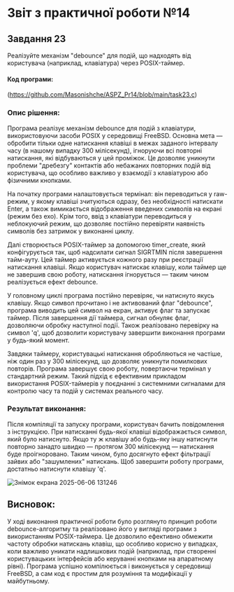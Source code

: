 # Звіт з практичної роботи №14
## Завдання 23
Реалізуйте механізм "debounce" для подій, що надходять від користувача (наприклад, клавіатура) через POSIX-таймер.

#### Код програми:
(https://github.com/Masonishche/ASPZ_Pr14/blob/main/task23.c)

### Опис рішення:
Програма реалізує механізм debounce для подій з клавіатури, використовуючи засоби POSIX у середовищі FreeBSD. Основна мета — обробити тільки одне натискання клавіші в межах заданого інтервалу часу (в нашому випадку 300 мілісекунд), ігноруючи всі повторні натискання, які відбуваються у цей проміжок. Це дозволяє уникнути проблеми "дребезгу" контактів або небажаних повторних подій від користувача, що особливо важливо у взаємодії з клавіатурою або фізичними кнопками.

На початку програми налаштовується термінал: він переводиться у raw-режим, у якому клавіші зчитуються одразу, без необхідності натискати Enter, а також вимикається відображення введених символів на екрані (режим без ехо). Крім того, ввід з клавіатури переводиться у неблокуючий режим, що дозволяє постійно перевіряти наявність символів без затримок у виконанні циклу.

Далі створюється POSIX-таймер за допомогою timer_create, який конфігурується так, щоб надсилати сигнал SIGRTMIN після завершення тайм-ауту. Цей таймер активується кожного разу при реєстрації натискання клавіші. Якщо користувач натискає клавішу, коли таймер ще не завершив свою роботу, натискання ігнорується — таким чином реалізується ефект debounce.

У головному циклі програма постійно перевіряє, чи натиснуто якусь клавішу. Якщо символ прочитано і не активований флаг "debounce", програма виводить цей символ на екран, активує флаг та запускає таймер. Після завершення дії таймера, сигнал обнуляє флаг, дозволяючи обробку наступної події. Також реалізовано перевірку на символ 'q', щоб дозволити користувачу завершити виконання програми у будь-який момент.

Завдяки таймеру, користувацькі натискання обробляються не частіше, ніж один раз у 300 мілісекунд, що дозволяє уникнути помилкових повторів. Програма завершує свою роботу, повертаючи термінал у стандартний режим. Такий підхід є ефективним прикладом використання POSIX-таймерів у поєднанні з системними сигналами для контролю часу та подій у системах реального часу.

### Результат виконання:
Після компіляції та запуску програми, користувач бачить повідомлення з інструкцією. При натисканні будь-якої клавіші відображається символ, який було натиснуто. Якщо ту ж клавішу або будь-яку іншу натиснути повторно занадто швидко — протягом 300 мілісекунд — натискання буде проігноровано. Таким чином, було досягнуто ефект фільтрації зайвих або "зашумлених" натискань. Щоб завершити роботу програми, достатньо натиснути клавішу 'q'.

![Знімок екрана 2025-06-06 131246](https://github.com/user-attachments/assets/809d010b-43d2-4d3c-abce-cb5af2f4ab78)

## Висновок:
У ході виконання практичної роботи було розглянуто принцип роботи debounce-алгоритму та реалізовано його у вигляді програми з використанням POSIX-таймера. Це дозволило ефективно обмежити частоту обробки натискань клавіш, що особливо корисно у випадках, коли важливо уникати надлишкових подій (наприклад, при створенні користувацьких інтерфейсів або керуванні кнопками на апаратному рівні). Програма успішно компілюється і виконується у середовищі FreeBSD, а сам код є простим для розуміння та модифікації у майбутньому.
